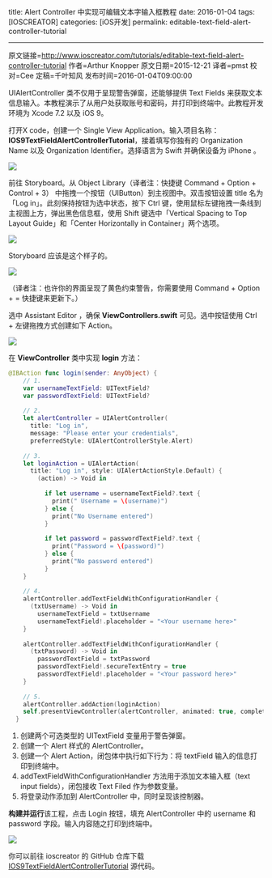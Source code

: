 title: Alert Controller 中实现可编辑文本字输入框教程
date: 2016-01-04
tags: [IOSCREATOR]
categories: [iOS开发]
permalink: editable-text-field-alert-controller-tutorial

---
原文链接=http://www.ioscreator.com/tutorials/editable-text-field-alert-controller-tutorial
作者=Arthur Knopper
原文日期=2015-12-21
译者=pmst
校对=Cee
定稿=千叶知风
发布时间=2016-01-04T09:00:00

<!--此处开始正文-->

UIAlertController 类不仅用于呈现警告弹窗，还能够提供 Text Fields 来获取文本信息输入。本教程演示了从用户处获取账号和密码，并打印到终端中。此教程开发环境为 Xcode 7.2 以及 iOS 9。

打开X code，创建一个 Single View Application。输入项目名称：**IOS9TextFieldAlertControllerTutorial**，接着填写你独有的 Organization Name 以及 Organization Identifier。选择语言为 Swift 并确保设备为 iPhone 。
<!--more-->

![](http://static1.squarespace.com/static/52428a0ae4b0c4a5c2a2cede/t/5671c6fcdc5cb4b9e2d47211/1450297086442/?format=1500w)

前往 Storyboard。从 Object Library（译者注：快捷键 Command + Option + Control + 3） 中拖拽一个按钮（UIButton）到主视图中。双击按钮设置 title 名为 「Log in」。此刻保持按钮为选中状态，按下 Ctrl 键，使用鼠标左键拖拽一条线到主视图上方，弹出黑色信息框，使用 Shift 键选中「Vertical Spacing to Top Layout Guide」和「Center Horizontally in Container」两个选项。

![](http://static1.squarespace.com/static/52428a0ae4b0c4a5c2a2cede/t/567408d5d8af10a9411357c8/1450445013749/)

Storyboard 应该是这个样子的。

![](http://static1.squarespace.com/static/52428a0ae4b0c4a5c2a2cede/t/5671c787cbced6829d5ed1df/1450297224773/?format=1500w)

（译者注：也许你的界面呈现了黄色约束警告，你需要使用 Command + Option + = 快捷键来更新下。）

选中 Assistant Editor ，确保 **ViewControllers.swift** 可见。选中按钮使用 Ctrl + 左键拖拽方式创建如下 Action。

![](http://static1.squarespace.com/static/52428a0ae4b0c4a5c2a2cede/t/5671cb5ebfe8739f7af12ea5/1450298206884/?format=750w)

在 **ViewController** 类中实现 **login** 方法：

```swift
@IBAction func login(sender: AnyObject) {
    // 1.
    var usernameTextField: UITextField?
    var passwordTextField: UITextField?
    
    // 2.  
    let alertController = UIAlertController(
      title: "Log in",
      message: "Please enter your credentials",
      preferredStyle: UIAlertControllerStyle.Alert)
    
    // 3.  
    let loginAction = UIAlertAction(
      title: "Log in", style: UIAlertActionStyle.Default) {
        (action) -> Void in
        
          if let username = usernameTextField?.text {
            print(" Username = \(username)")
          } else {
            print("No Username entered")
          }
        
          if let password = passwordTextField?.text {
            print("Password = \(password)")
          } else {
            print("No password entered")
          }
    }
    
    // 4.
    alertController.addTextFieldWithConfigurationHandler {
      (txtUsername) -> Void in
        usernameTextField = txtUsername
        usernameTextField!.placeholder = "<Your username here>"
    }
    
    alertController.addTextFieldWithConfigurationHandler {
      (txtPassword) -> Void in
        passwordTextField = txtPassword
        passwordTextField!.secureTextEntry = true
        passwordTextField!.placeholder = "<Your password here>"
    }
    
    // 5.
    alertController.addAction(loginAction)
    self.presentViewController(alertController, animated: true, completion: nil)
  }
```

  1. 创建两个可选类型的 UITextField 变量用于警告弹窗。
  2. 创建一个 Alert 样式的 AlertController。
  3. 创建一个 Alert Action，闭包体中执行如下行为：将 textField 输入的信息打印到终端中。
  4. addTextFieldWithConfigurationHandler 方法用于添加文本输入框（text input fields），闭包接收 Text Filed 作为参数变量。
  5. 将登录动作添加到 AlertController 中，同时呈现该控制器。

**构建并运行**该工程，点击 Login 按钮，填充 AlertController 中的 username 和 password 字段。输入内容随之打印到终端中。

![](http://static1.squarespace.com/static/52428a0ae4b0c4a5c2a2cede/t/5671cb93bfe8739f7af131e9/1450298260884/?format=1500w)

你可以前往 ioscreator 的 GitHub 仓库下载 [IOS9TextFieldAlertControllerTutorial](https://github.com/ioscreator/ioscreator) 源代码。